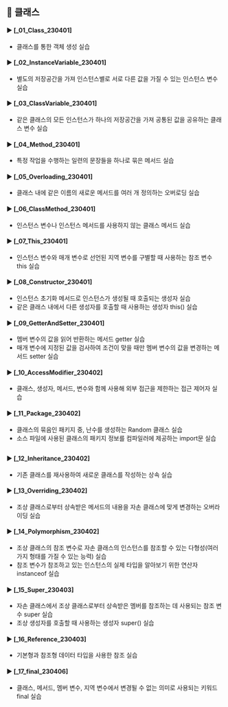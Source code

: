 ####
## 📌 클래스
####
#### ► [_01_Class_230401]
- 클래스를 통한 객체 생성 실습
####
#### ► [_02_InstanceVariable_230401]
- 별도의 저장공간을 가져 인스턴스별로 서로 다른 값을 가질 수 있는 인스턴스 변수 실습
####
#### ► [_03_ClassVariable_230401]
- 같은 클래스의 모든 인스턴스가 하나의 저장공간을 가져 공통된 값을 공유하는 클래스 변수 실습
####
#### ► [_04_Method_230401]
- 특정 작업을 수행하는 일련의 문장들을 하나로 묶은 메서드 실습
####
#### ► [_05_Overloading_230401]
- 클래스 내에 같은 이름의 새로운 메서드를 여러 개 정의하는 오버로딩 실습
####
#### ► [_06_ClassMethod_230401]
- 인스턴스 변수나 인스턴스 메서드를 사용하지 않는 클래스 메서드 실습
####
#### ► [_07_This_230401]
- 인스턴스 변수와 매개 변수로 선언된 지역 변수를 구별할 때 사용하는 참조 변수 this 실습
####
#### ► [_08_Constructor_230401]
- 인스턴스 초기화 메서드로 인스턴스가 생성될 때 호출되는 생성자 실습
- 같은 클래스 내에서 다른 생성자를 호출할 때 사용하는 생성자 this() 실습
####
#### ► [_09_GetterAndSetter_230401]
- 멤버 변수의 값을 읽어 반환하는 메서드 getter 실습
- 매개 변수에 지정된 값을 검사하여 조건이 맞을 때만 멤버 변수의 값을 변경하는 메서드 setter 실습
####
#### ► [_10_AccessModifier_230402]
- 클래스, 생성자, 메서드, 변수와 함께 사용해 외부 접근을 제한하는 접근 제어자 실습
####
#### ► [_11_Package_230402]
- 클래스의 묶음인 패키지 중, 난수를 생성하는 Random 클래스 실습
- 소스 파일에 사용된 클래스의 패키지 정보를 컴파일러에 제공하는 import문 실습
##
#### ► [_12_Inheritance_230402]
- 기존 클래스를 재사용하여 새로운 클래스를 작성하는 상속 실습
####
#### ► [_13_Overriding_230402]
- 조상 클래스로부터 상속받은 메서드의 내용을 자손 클래스에 맞게 변경하는 오버라이딩 실습
####
#### ► [_14_Polymorphism_230402]
- 조상 클래스의 참조 변수로 자손 클래스의 인스턴스를 참조할 수 있는 다형성(여러 가지 형태를 가질 수 있는 능력) 실습
- 참조 변수가 참조하고 있는 인스턴스의 실제 타입을 알아보기 위한 연산자 instanceof 실습
####
#### ► [_15_Super_230403]
- 자손 클래스에서 조상 클래스로부터 상속받은 멤버를 참조하는 데 사용되는 참조 변수 super 실습
- 조상 생성자를 호출할 때 사용하는 생성자 super() 실습
####
#### ► [_16_Reference_230403]
- 기본형과 참조형 데이터 타입을 사용한 참조 실습
####
#### ► [_17_final_230406]
- 클래스, 메서드, 멤버 변수, 지역 변수에서 변경될 수 없는 의미로 사용되는 키워드 final 실습
####
